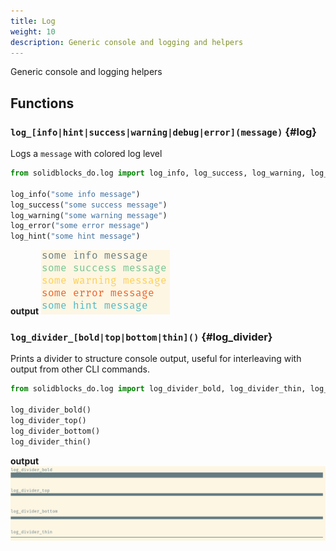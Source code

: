 ```yaml
---
title: Log
weight: 10
description: Generic console and logging and helpers
---
```


Generic console and logging  helpers

## Functions

### `log_[info|hint|success|warning|debug|error](message)` {#log}

Logs a `message` with colored log level 

```python
from solidblocks_do.log import log_info, log_success, log_warning, log_error, log_hint

log_info("some info message")
log_success("some success message")
log_warning("some warning message")
log_error("some error message")
log_hint("some hint message")
```

**output**
![log](log_text.png)

### `log_divider_[bold|top|bottom|thin]()` {#log_divider}

Prints a divider to structure console output, useful for interleaving with output from other CLI commands.

```python
from solidblocks_do.log import log_divider_bold, log_divider_thin, log_divider_bottom, log_divider_top

log_divider_bold()
log_divider_top()
log_divider_bottom()
log_divider_thin()
```

**output**
![log divider](log_divider.png)

